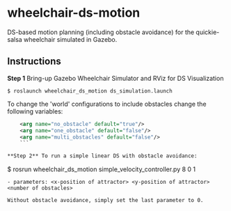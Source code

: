 # wheelchair-ds-motion
DS-based motion planning (including obstacle avoidance) for the quickie-salsa wheelchair simulated in Gazebo.

## Instructions
**Step 1** Bring-up Gazebo Wheelchair Simulator and RViz for DS Visualization  
```
$ roslaunch wheelchair_ds_motion ds_simulation.launch
```
To change the 'world' configurations to include obstacles change the following variables:
```xml
	<arg name="no_obstacle" default="true"/>
	<arg name="one_obstacle" default="false"/>
	<arg name="multi_obstacles" default="false"/>
	```

**Step 2** To run a simple linear DS with obstacle avoidance:
```
$ rosrun wheelchair_ds_motion simple_velocity_controller.py 8 0 1
```
- parameters: <x-position of attractor> <y-position of attractor> <number of obstacles>  

Without obstacle avoidance, simply set the last parameter to 0.
  
